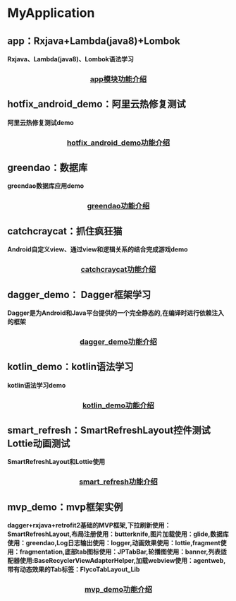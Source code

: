 # MyApplication

## app：Rxjava+Lambda(java8)+Lombok
**Rxjava、Lambda(java8)、Lombok语法学习**
<h3 align="center"><a href="https://github.com/yueyue10/MyApplication/tree/master/app" >app模块功能介绍</a></h3>

## hotfix_android_demo：阿里云热修复测试
**阿里云热修复测试demo**
<h3 align="center"><a href="https://github.com/yueyue10/MyApplication/tree/master/hotfix_android_demo" >hotfix_android_demo功能介绍</a></h3>

## greendao：数据库
**greendao数据库应用demo**
<h3 align="center"><a href="https://github.com/yueyue10/MyApplication/tree/master/greendao" >greendao功能介绍</a></h3>

## catchcraycat：抓住疯狂猫
**Android自定义view、通过view和逻辑关系的结合完成游戏demo**
<h3 align="center"><a href="https://github.com/yueyue10/MyApplication/tree/master/catchcraycat" >catchcraycat功能介绍</a></h3>

## dagger_demo： Dagger框架学习
**Dagger是为Android和Java平台提供的一个完全静态的,在编译时进行依赖注入的框架**
<h3 align="center"><a href="https://github.com/yueyue10/MyApplication/tree/master/dagger_demo" >dagger_demo功能介绍</a></h3>

## kotlin_demo：kotlin语法学习
**kotlin语法学习demo**
<h3 align="center"><a href="https://github.com/yueyue10/MyApplication/tree/master/kotlin_demo" >kotlin_demo功能介绍</a></h3>

## smart_refresh：SmartRefreshLayout控件测试Lottie动画测试
**SmartRefreshLayout和Lottie使用**
<h3 align="center"><a href="https://github.com/yueyue10/MyApplication/tree/master/smart_refresh" >smart_refresh功能介绍</a></h3>

## mvp_demo：mvp框架实例
**dagger+rxjava+retrofit2基础的MVP框架,下拉刷新使用：SmartRefreshLayout,布局注册使用：butterknife,图片加载使用：glide,数据库使用：greendao,Log日志输出使用：logger,动画效果使用：lottie,fragment使用：fragmentation,底部tab图标使用：JPTabBar,轮播图使用：banner,列表适配器使用:BaseRecyclerViewAdapterHelper,加载webview使用：agentweb,带有动态效果的Tab标签：FlycoTabLayout_Lib**
<h3 align="center"><a href="https://github.com/yueyue10/MyApplication/tree/master/mvp_demo" >mvp_demo功能介绍</a></h3>
